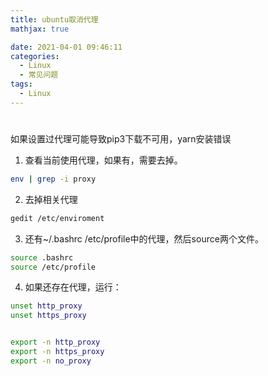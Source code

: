 ```yaml
---
title: ubuntu取消代理
mathjax: true

date: 2021-04-01 09:46:11
categories:
  - Linux
  - 常见问题
tags:
  - Linux
---
```


# 

如果设置过代理可能导致pip3下载不可用，yarn安装错误

1. 查看当前使用代理，如果有，需要去掉。

```bash
env | grep -i proxy
```

2. 去掉相关代理

```bash
gedit /etc/enviroment 
```

3. 还有~/.bashrc /etc/profile中的代理，然后source两个文件。

```bash
source .bashrc
source /etc/profile
```

4. 如果还存在代理，运行：

```bash
unset http_proxy
unset https_proxy


export -n http_proxy
export -n https_proxy
export -n no_proxy
```